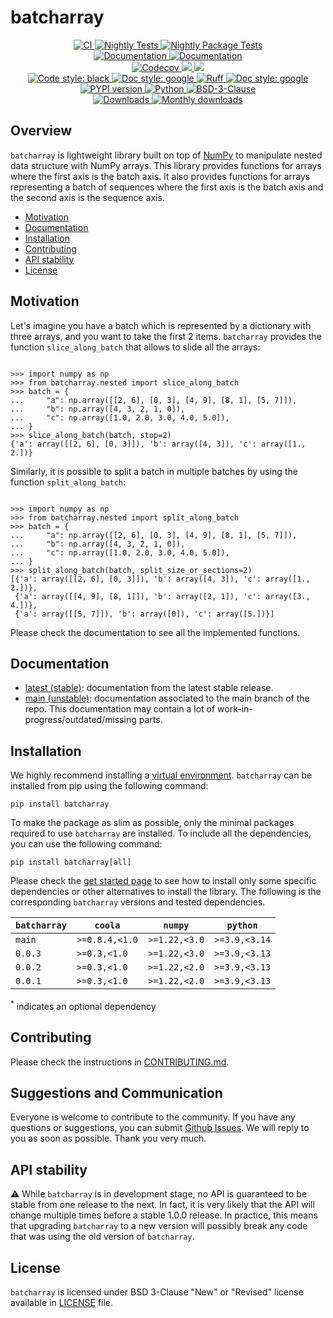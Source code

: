# batcharray

<p align="center">
    <a href="https://github.com/durandtibo/batcharray/actions">
        <img alt="CI" src="https://github.com/durandtibo/batcharray/workflows/CI/badge.svg">
    </a>
    <a href="https://github.com/durandtibo/batcharray/actions">
        <img alt="Nightly Tests" src="https://github.com/durandtibo/batcharray/workflows/Nightly%20Tests/badge.svg">
    </a>
    <a href="https://github.com/durandtibo/batcharray/actions">
        <img alt="Nightly Package Tests" src="https://github.com/durandtibo/batcharray/workflows/Nightly%20Package%20Tests/badge.svg">
    </a>
    <br/>
    <a href="https://durandtibo.github.io/batcharray/">
        <img alt="Documentation" src="https://github.com/durandtibo/batcharray/workflows/Documentation%20(stable)/badge.svg">
    </a>
    <a href="https://durandtibo.github.io/batcharray/">
        <img alt="Documentation" src="https://github.com/durandtibo/batcharray/workflows/Documentation%20(unstable)/badge.svg">
    </a>
    <br/>
    <a href="https://codecov.io/gh/durandtibo/batcharray">
        <img alt="Codecov" src="https://codecov.io/gh/durandtibo/batcharray/branch/main/graph/badge.svg">
    </a>
    <a href="https://codeclimate.com/github/durandtibo/batcharray/maintainability">
        <img src="https://api.codeclimate.com/v1/badges/9907f3838df3b9a1cba8/maintainability" />
    </a>
    <a href="https://codeclimate.com/github/durandtibo/batcharray/test_coverage">
        <img src="https://api.codeclimate.com/v1/badges/9907f3838df3b9a1cba8/test_coverage" />
    </a>
    <br/>
    <a href="https://github.com/psf/black">
        <img  alt="Code style: black" src="https://img.shields.io/badge/code%20style-black-000000.svg">
    </a>
    <a href="https://google.github.io/styleguide/pyguide.html#s3.8-comments-and-docstrings">
        <img  alt="Doc style: google" src="https://img.shields.io/badge/%20style-google-3666d6.svg">
    </a>
    <a href="https://github.com/astral-sh/ruff">
        <img src="https://img.shields.io/endpoint?url=https://raw.githubusercontent.com/astral-sh/ruff/main/assets/badge/v2.json" alt="Ruff" style="max-width:100%;">
    </a>
    <a href="https://github.com/guilatrova/tryceratops">
        <img  alt="Doc style: google" src="https://img.shields.io/badge/try%2Fexcept%20style-tryceratops%20%F0%9F%A6%96%E2%9C%A8-black">
    </a>
    <br/>
    <a href="https://pypi.org/project/batcharray/">
        <img alt="PYPI version" src="https://img.shields.io/pypi/v/batcharray">
    </a>
    <a href="https://pypi.org/project/batcharray/">
        <img alt="Python" src="https://img.shields.io/pypi/pyversions/batcharray.svg">
    </a>
    <a href="https://opensource.org/licenses/BSD-3-Clause">
        <img alt="BSD-3-Clause" src="https://img.shields.io/pypi/l/batcharray">
    </a>
    <br/>
    <a href="https://pepy.tech/project/batcharray">
        <img  alt="Downloads" src="https://static.pepy.tech/badge/batcharray">
    </a>
    <a href="https://pepy.tech/project/batcharray">
        <img  alt="Monthly downloads" src="https://static.pepy.tech/badge/batcharray/month">
    </a>
    <br/>
</p>

## Overview

`batcharray` is lightweight library built on top of [NumPy](https://numpy.org/doc/stable/index.html)
to manipulate nested data structure with NumPy arrays.
This library provides functions for arrays where the first axis is the batch axis.
It also provides functions for arrays representing a batch of sequences where the first axis
is the batch axis and the second axis is the sequence axis.

- [Motivation](#motivation)
- [Documentation](https://durandtibo.github.io/batcharray/)
- [Installation](#installation)
- [Contributing](#contributing)
- [API stability](#api-stability)
- [License](#license)

## Motivation

Let's imagine you have a batch which is represented by a dictionary with three arrays, and you want
to take the first 2 items.
`batcharray` provides the function `slice_along_batch` that allows to slide all the arrays:

```pycon

>>> import numpy as np
>>> from batcharray.nested import slice_along_batch
>>> batch = {
...     "a": np.array([[2, 6], [0, 3], [4, 9], [8, 1], [5, 7]]),
...     "b": np.array([4, 3, 2, 1, 0]),
...     "c": np.array([1.0, 2.0, 3.0, 4.0, 5.0]),
... }
>>> slice_along_batch(batch, stop=2)
{'a': array([[2, 6], [0, 3]]), 'b': array([4, 3]), 'c': array([1., 2.])}

```

Similarly, it is possible to split a batch in multiple batches by using the
function `split_along_batch`:

```pycon

>>> import numpy as np
>>> from batcharray.nested import split_along_batch
>>> batch = {
...     "a": np.array([[2, 6], [0, 3], [4, 9], [8, 1], [5, 7]]),
...     "b": np.array([4, 3, 2, 1, 0]),
...     "c": np.array([1.0, 2.0, 3.0, 4.0, 5.0]),
... }
>>> split_along_batch(batch, split_size_or_sections=2)
[{'a': array([[2, 6], [0, 3]]), 'b': array([4, 3]), 'c': array([1., 2.])},
 {'a': array([[4, 9], [8, 1]]), 'b': array([2, 1]), 'c': array([3., 4.])},
 {'a': array([[5, 7]]), 'b': array([0]), 'c': array([5.])}]

```

Please check the documentation to see all the implemented functions.

## Documentation

- [latest (stable)](https://durandtibo.github.io/batcharray/): documentation from the latest stable
  release.
- [main (unstable)](https://durandtibo.github.io/batcharray/main/): documentation associated to the
  main branch of the repo. This documentation may contain a lot of work-in-progress/outdated/missing
  parts.

## Installation

We highly recommend installing
a [virtual environment](https://packaging.python.org/guides/installing-using-pip-and-virtual-environments/).
`batcharray` can be installed from pip using the following command:

```shell
pip install batcharray
```

To make the package as slim as possible, only the minimal packages required to use `batcharray` are
installed.
To include all the dependencies, you can use the following command:

```shell
pip install batcharray[all]
```

Please check the [get started page](https://durandtibo.github.io/batcharray/get_started) to see how
to install only some specific dependencies or other alternatives to install the library.
The following is the corresponding `batcharray` versions and tested dependencies.

| `batcharray` | `coola`        | `numpy`       | `python`      |
|--------------|----------------|---------------|---------------|
| `main`       | `>=0.8.4,<1.0` | `>=1.22,<3.0` | `>=3.9,<3.14` |
| `0.0.3`      | `>=0.3,<1.0`   | `>=1.22,<3.0` | `>=3.9,<3.13` |
| `0.0.2`      | `>=0.3,<1.0`   | `>=1.22,<2.0` | `>=3.9,<3.13` |
| `0.0.1`      | `>=0.3,<1.0`   | `>=1.22,<2.0` | `>=3.9,<3.13` |

<sup>*</sup> indicates an optional dependency

## Contributing

Please check the instructions in [CONTRIBUTING.md](.github/CONTRIBUTING.md).

## Suggestions and Communication

Everyone is welcome to contribute to the community.
If you have any questions or suggestions, you can
submit [Github Issues](https://github.com/durandtibo/batcharray/issues).
We will reply to you as soon as possible. Thank you very much.

## API stability

:warning: While `batcharray` is in development stage, no API is guaranteed to be stable from one
release to the next.
In fact, it is very likely that the API will change multiple times before a stable 1.0.0 release.
In practice, this means that upgrading `batcharray` to a new version will possibly break any code
that was using the old version of `batcharray`.

## License

`batcharray` is licensed under BSD 3-Clause "New" or "Revised" license available
in [LICENSE](LICENSE) file.
